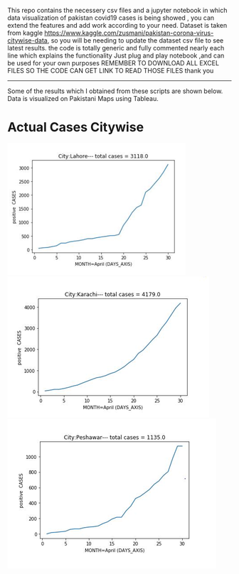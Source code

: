 
This repo contains the necessery csv files and a jupyter notebook in which data visualization 
of pakistan covid19 cases is being showed , you can extend the features and add work according to your need.
Dataset is taken from kaggle https://www.kaggle.com/zusmani/pakistan-corona-virus-citywise-data, so you will be needing to update the dataset csv file to see latest results.
the code is totally generic and fully commented nearly each line which explains the functionality
Just plug and play notebook ,and can be used for your own purposes
REMEMBER TO DOWNLOAD ALL EXCEL FILES SO THE CODE CAN GET LINK TO READ THOSE FILES
thank you

----------
Some of the results which I obtained from these scripts are shown below. Data is visualized on Pakistani Maps using Tableau.


# Actual Cases Citywise 


<p float="left">
  <img src="https://github.com/Uzair-Khattak/PAK-COVID-19-Citywise-and-District-wise-analysis/blob/master/Results%20Images/g1.PNG" width="400"  />
  <img src="https://github.com/Uzair-Khattak/PAK-COVID-19-Citywise-and-District-wise-analysis/blob/master/Results%20Images/g2.PNG"  />
  <img src="https://github.com/Uzair-Khattak/PAK-COVID-19-Citywise-and-District-wise-analysis/blob/master/Results%20Images/g3.PNG"  />
  
</p>

